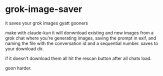 # grok-image-saver
it saves your grok images gyatt gooners


make with claude-kun
it will donwnload existing and new images from a grok chat where you're generating images, saving the prompt in exif, and naming the file with the conversation id and a sequential number.
saves to your download dir.

if it doesn't download them all hit the rescan button after all chats load.

goon harder.

